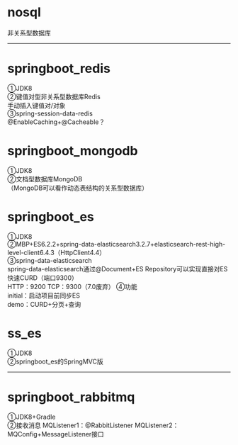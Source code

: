 # nosql
非关系型数据库<br>

************************************************************************************************************************

# springboot_redis
①JDK8<br>
②键值对型非关系型数据库Redis<br>
手动插入键值对/对象<br>
③spring-session-data-redis<br>
@EnableCaching+@Cacheable？<br>

# springboot_mongodb
①JDK8<br>
②文档型数据库MongoDB<br>
（MongoDB可以看作动态表结构的关系型数据库）<br>

# springboot_es
①JDK8<br>
②MBP+ES6.2.2+spring-data-elasticsearch3.2.7+elasticsearch-rest-high-level-client6.4.3（HttpClient4.4）<br>
③spring-data-elasticsearch<br>
spring-data-elasticsearch通过@Document+ES Repository可以实现直接对ES快速CURD（端口9300）<br>
HTTP：9200
TCP：9300（7.0废弃）
④功能<br>
initial：启动项目前同步ES<br>
demo：CURD+分页+查询<br>

# ss_es
①JDK8<br>
②springboot_es的SpringMVC版<br>

******************************************************************************************

# springboot_rabbitmq
①JDK8+Gradle<br>
②接收消息
MQListener1：@RabbitListener
MQListener2：MQConfig+MessageListener接口